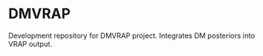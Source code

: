 DMVRAP
============================================

Development repository for DMVRAP project.  Integrates DM posteriors into VRAP output.
